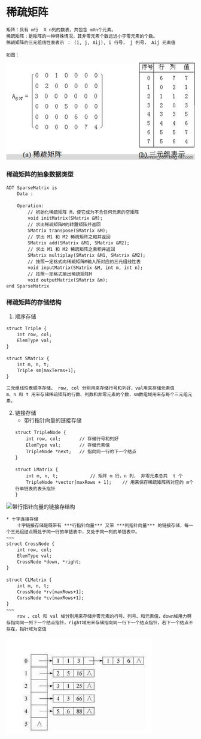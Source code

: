 # 稀疏矩阵

	矩阵：具有 m行  X n列的数表，共包含 mXn个元素。
	稀疏矩阵：是矩阵的一种特殊情况，其非零元素个数远远小于零元素的个数。
	稀疏矩阵的三元组线性表表示 ： (i, j, Aij), i 行号， j 列号， Aij 元素值
	
	如图：
![稀疏矩阵](https://github.com/cikewang/DataStruct/blob/master/Z_Images/05_sparsematrix.jpg)
	

### 稀疏矩阵的抽象数据类型
~~~
ADT SparseMatrix is 
	Data :
	
	Operation:
		// 初始化稀疏矩阵 M，使它成为不含任何元素的空矩阵
		void initMatrix(SMatrix &M);
		// 求出稀疏矩阵M的转置矩阵并返回
		SMatrix transpose(SMatrix &M);
		// 求出 M1 和 M2 稀疏矩阵之和并返回
		SMatrix add(SMatrix &M1, SMatrix &M2);
		// 求出 M1 和 M2 稀疏矩阵之乘积并返回
		SMatrix multiplay(SMatrix &M1, SMatrix &M2);
		// 按照一定格式向稀疏矩阵M输入所对应的三元组线性表
		void inputMatrix(SMatrix &M, int m, int n);
		// 按照一定格式输出稀疏矩阵M
		void outputMatrix(SMatrix &m);
end SparseMatrix
~~~



### 稀疏矩阵的存储结构
1. 顺序存储
~~~
struct Triple {
	int row, col;
	ElemType val;
}

struct SMatrix {
	int m, n, t;
	Triple sm[maxTerms+1];
}
~~~
	三元组线性表顺序存储， row, col 分别用来存储行号和列好，val用来存储元素值
	m、n 和 t 用来存储稀疏矩阵的行数、列数和非零元素的个数，sm数组域用来存每个三元组元素。 
	

2. 链接存储
	* 带行指针向量的链接存储
	~~~
	struct TripleNode {
		int row, col;		// 存储行号和列好
		ElemType val;		// 存储元素值
		TripleNode *next;	// 指向同一行的下一个结点
	}
	
	struct LMatrix {
		int m, n, t;			// 矩阵 m 行，n 列， 非零元素总共  t 个
		TripleNode *vector[maxRows + 1];	// 用来保存稀疏矩阵所对应的 m个行单链表的表头指针
	}
	~~~
	
![带行指针向量的链接存结构](https://github.com/cikewang/DataStruct/blob/master/Z_Images/05_01.jpg)	
	
	
	* 十字连接存储
		十字链接存储是既带有 ***行指针向量*** 又带 ***列指针向量*** 的链接存储，每一个三元组结点既处于同一行的单链表中，又处于同一列的单链表中。
	~~~
	struct CrossNode {
		int row, col;		
		ElemType val;
		CrossNode *down, *right;
	}
	
	struct CLMatrix {
		int m, n, t;
		CrossNode *rv[maxRows+1];
		CorssNode *cv[maxRows+1];
	}
	~~~
		row 、col 和 val 域分别用来存储非零元素的行号、列号、和元素值，down域用力啊存指向同一列下一个结点指针，right域用来存储指向同一行下一个结点指针，若下一个结点不存在，指针域为空值
![带行指针向量的链接存结构](https://github.com/cikewang/DataStruct/blob/master/Z_Images/05_02.jpg)	
	
	
	





	